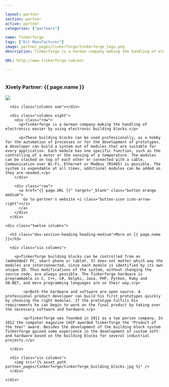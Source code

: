 ```yaml
---

layout: partner
section: partner
active: partner
categories: ["partners"]

name: Tinkerforge
tags: ["Kit Manufacturer"]
image: partner_pages/tinkerforge/tinkerforge_logo.png
description: Tinkerforge is a German company making the handling of electronics easier by using electronic building blocks that are suitable for every application.

URL: http://www.tinkerforge.com/en/

---
```



<section class="dev-center">

  <section class="row">
    <div class="twelve columns">
      <h1 class="big-heading font-light key-message">Xively Partner: <strong>{{ page.name }}</strong></h1>
    </div>
  </section>

  <section class="row">
      <div class="columns three">
        <img src="{{ page.image | asset_path }}" />   
      </div>

      <div class="columns one"></div>

      <div class="columns eight">        
        <div class="row">
          <p>Tinkerforge is a German company making the handling of electronics easier by using electronic building blocks.</p>

          <p>These building blocks can be used professionally, as a hobby for the automation of processes or for the development of prototypes. A developer can build a system out of modules that are suitable for every application. Each module has one specific function, such as the controlling of a motor or the sensing of a temperature. The modules can be stacked on top of each other or connected with a cable. Communication over Wi-Fi, Ethernet or Modbus (RS485) is possible. The system is expendable at all times, additional modules can be added as they are needed.</p>
        </div>

        <div class="row">
          <a href="{{ page.URL }}" target="_blank" class="button orange medium">
            Go to partner's website <i class="button-icon icon-arrow-right"></i>
          </a>
        </div>
      </div>
  </section>

  <section class="dev-center row">

    <div class="twelve columns">

      <h3 class="dev-section-heading heading-medium">More on {{ page.name }}</h3>

      <div class="six columns">

        <p>Tinkerforge building blocks can be controlled from an (embedded) PC, smart phone or tablet. It does not matter which way the modules are interconnected, since each module is identified by its own unique ID. Thus modifications of the system, without changing the source code, are always possible. The Tinkerforge hardware is programmable in C, C++, C#, Delphi, Java, PHP, Python, Ruby and VB.NET, and more programming languages are on their way.</p>

    		<p>Both the hardware and software are open source. A professional product developer can build his first prototypes quickly by choosing the right modules. If the prototype fulfils his requirements he can begin to work on the final product by taking over the necessary software and hardware.</p>

    		<p>Tinkerforge was founded in 2011 as a two person company. In 2012 the computer magazine CHIP awarded Tinkerforge the "Product of the Year" award. Besides the development of the building block system Tinkerforge gained some experience in the development of custom soft- and hardware based on the building blocks for several industrial projects.</p>

      </div>

      <div class="six columns">
        <img src="{% asset_path partner_pages/tinkerforge/tinkerforge_building_blocks.jpg %}" />
      </div>

    </div>

  </section>


</section>
